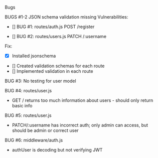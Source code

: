 Bugs

BUGS #1-2
JSON schema validation missing
Vulnerabilities:

- [] BUG #1:
  routes/auth.js
  POST /register

- [] BUG #2:
  routes/users.js
  PATCH /:username

Fix:

- [x] Installed jsonschema
- [] Created validation schemas for each route
- [] Implemented validation in each route

BUG #3:
No testing for user model

BUG #4:
routes/user.js

- GET / returns too much information about users - should only return basic info

BUG #5:
routes/user.js

- PATCH/:username has incorrect auth; only admin can access, but should be admin or correct user

BUG #6:
middleware/auth.js

- authUser is decoding but not verifying JWT
